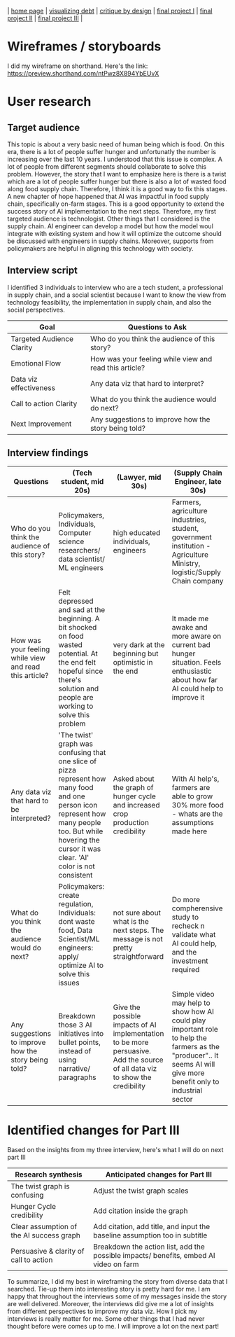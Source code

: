 | [home page](https://asuyanto.github.io/tswd-portfolio/) | [visualizing debt](visualizing-government-debt) | [critique by design](critique-by-design) | [final project I](final-project-part-one) | [final project II](final-project-part-two) | [final project III](final-project-part-three) |

# Wireframes / storyboards
I did my wireframe on shorthand. Here's the link: https://preview.shorthand.com/ntPwz8X894YbEUvX

# User research 

## Target audience

This topic is about a very basic need of human being which is food. On this era, there is a lot of people suffer hunger and unfortunatly the number is increasing over the last 10 years. I understood that this issue is complex. A lot of people from different segments should collaborate to solve this problem. However, the story that I want to emphasize here is there is a twist which are a lot of people suffer hunger but there is also a lot of wasted food along food supply chain. Therefore, I think it is a good way to fix this stages.
A new chapter of hope happened that AI was impactful in food supply chain, specifically on-farm stages. This is a good opportunity to extend the success story of AI implementation to the next steps. Therefore, my first targeted audience is technologist. Other things that I considered is the supply chain. AI engineer can develop a model but how the model woul integrate with existing system and how it will optimize the outcome should be discussed with engineers in supply chains. Moreover, supports from policymakers are helpful in aligning this technology with society.

## Interview script

I identified 3 individuals to interview who are a tech student, a professional in supply chain, and a social scientist because I want to know the view from technology feasibility, the implementation in supply chain, and also the social perspectives.

| Goal | Questions to Ask |
|------|------------------|
|   Targeted Audience Clarity  | Who do you think the audience of this story? |
|   Emotional Flow   | How was your feeling while view and read this article? |
|   Data viz effectiveness   | Any data viz that hard to interpret? |
|   Call to action Clarity   | What do you think the audience would do next? |
|   Next Improvement   | Any suggestions to improve how the story being told? |


## Interview findings

| Questions               | (Tech student, mid 20s) | (Lawyer, mid 30s)| (Supply Chain Engineer, late 30s) |
|-------------------------|--------------------|--------------------|------------------|
| Who do you think the audience of this story? | Policymakers, Individuals, Computer science researchers/ data scientist/ ML engineers|high educated individuals, engineers| Farmers, agriculture industries, student, government institution - Agriculture Ministry, logistic/Supply Chain company |
| How was your feeling while view and read this article?| Felt depressed and sad at the beginning. A bit shocked on food wasted potential. At the end felt hopeful since there's solution and people are working to solve this problem|very dark at the beginning but optimistic in the end| It made me awake and more aware on current bad hunger situation. Feels enthusiastic about how far AI could help to improve it|
| Any data viz that hard to be interpreted? |'The twist' graph was confusing that one slice of pizza represent how many food and one person icon represent how many people too. But while hovering the cursor it was clear. 'AI' color is not consistent| Asked about the graph of hunger cycle and increased crop production credibility |With AI help's, farmers are able to grow 30% more food - whats are the assumptions made here|
| What do you think the audience would do next? | Policymakers: create regulation, Individuals: dont waste food, Data Scientist/ML engineers: apply/ optimize AI to solve this issues | not sure about what is the next steps. The message is not pretty straightforward |Do more compherensive study to recheck n validate what AI could help, and the investment required|
| Any suggestions to improve how the story being told? | Breakdown those 3 AI initiatives into bullet points, instead of using narrative/ paragraphs | Give the possible impacts of AI implementation to be more persuasive. Add the source of all data viz to show the credibility |Simple video may help to show how AI could play important role to help the farmers as the "producer".. It seems AI will give more benefit only to industrial sector|

# Identified changes for Part III
Based on the insights from my three interview, here's what I will do on next part III


| Research synthesis                       | Anticipated changes for Part III                                                |
|------------------------------------------|---------------------------------------------------------------------------------|
| The twist graph is confusing | Adjust the twist graph scales |
| Hunger Cycle credibility  | Add citation inside the graph |
| Clear assumption of the AI success graph | Add citation, add title, and input the baseline assumption too in subtitle|
| Persuasive & clarity of call to action | Breakdown the action list, add the possible impacts/ benefits, embed AI video on farm |


To summarize, I did my best in wireframing the story from diverse data that I searched. Tie-up them into interesting story is pretty hard for me. I am happy that throughout the interviews some of my messages inside the story are well delivered. Moreover, the interviews did give me a lot of insights from different perspectives to improve my data viz. How I pick my interviews is really matter for me. Some other things that I had never thought before were comes up to me. I will improve a lot on the next part!

